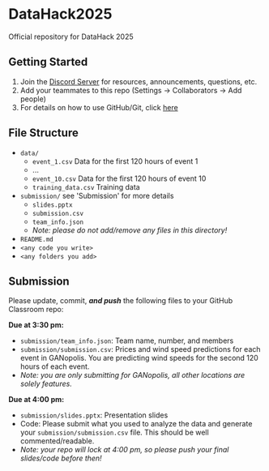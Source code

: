 # DataHack2025

Official repository for DataHack 2025

## Getting Started

1. Join the [Discord Server](https://discord.gg/qKmmB35TM8) for resources, announcements, questions, etc.
2. Add your teammates to this repo (Settings -> Collaborators -> Add people)
3. For details on how to use GitHub/Git, click [here](https://medium.com/@lahari.kethinedi/github-a-step-by-step-guide-from-clone-to-push-ffad25b6313a)

## File Structure

- `data/`
  - `event_1.csv` Data for the first 120 hours of event 1
  - ...
  - `event_10.csv` Data for the first 120 hours of event 10
  - `training_data.csv` Training data
- `submission/` see 'Submission' for more details
  - `slides.pptx`
  - `submission.csv`
  - `team_info.json`
  - *Note: please do not add/remove any files in this directory!*
- `README.md`
- `<any code you write>`
- `<any folders you add>`

## Submission

Please update, commit, ***and push*** the following files to your GitHub Classroom repo:

**Due at 3:30 pm:**

- `submission/team_info.json`: Team name, number, and members
- `submission/submission.csv`: Prices and wind speed predictions for each event in GANopolis. You are predicting wind speeds for the second 120 hours of each event.
- *Note: you are only submitting for GANopolis, all other locations are solely features.*

**Due at 4:00 pm:**

- `submission/slides.pptx`: Presentation slides
- Code: Please submit what you used to analyze the data and generate your `submission/submission.csv` file. This should be well commented/readable.
- *Note: your repo will lock at 4:00 pm, so please push your final slides/code before then!*
